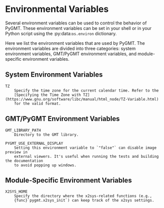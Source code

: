 # Environmental Variables

Several environment variables can be used to control the behavior of PyGMT. These
environment variables can be set in your shell or in your Python script using the
:py:data:`os.environ` dictionary.

Here we list the environment variables that are used by PyGMT. The environment
variables are divided into three categories: system environment variables, GMT/PyGMT
environment variables, and module-specific environment variables.

## System Environment Variables

```{glossary}
TZ
    Specify the time zone for the current calendar time. Refer to the
    [Specifying the Time Zone with TZ](https://www.gnu.org/software/libc/manual/html_node/TZ-Variable.html)
    for the valid format.
```

## GMT/PyGMT Environment Variables

```{glossary}
GMT_LIBRARY_PATH
    Directory to the GMT library.

PYGMT_USE_EXTERNAL_DISPLAY
    Setting this environment variable to `"false"` can disable image preview in
    external viewers. It's useful when running the tests and building the documentation
    to avoid popping up windows.
```

## Module-Specific Environment Variables

```{glossary}
X2SYS_HOME
    Specify the directory where the x2sys-related functions (e.g.,
    {func}`pygmt.x2sys_init`) can keep track of the x2sys settings.
```

